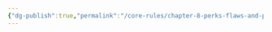 ```yaml
---
{"dg-publish":true,"permalink":"/core-rules/chapter-8-perks-flaws-and-points/perks-list/trait/manipulation/arms/"}
---
```


